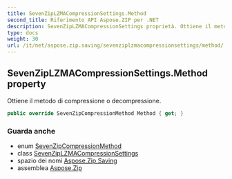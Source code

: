```yaml
---
title: SevenZipLZMACompressionSettings.Method
second_title: Riferimento API Aspose.ZIP per .NET
description: SevenZipLZMACompressionSettings proprietà. Ottiene il metodo di compressione o decompressione.
type: docs
weight: 30
url: /it/net/aspose.zip.saving/sevenziplzmacompressionsettings/method/
---
```

## SevenZipLZMACompressionSettings.Method property

Ottiene il metodo di compressione o decompressione.

```csharp
public override SevenZipCompressionMethod Method { get; }
```

### Guarda anche

* enum [SevenZipCompressionMethod](../../sevenzipcompressionmethod/)
* class [SevenZipLZMACompressionSettings](../)
* spazio dei nomi [Aspose.Zip.Saving](../../sevenziplzmacompressionsettings/)
* assemblea [Aspose.Zip](../../../)


